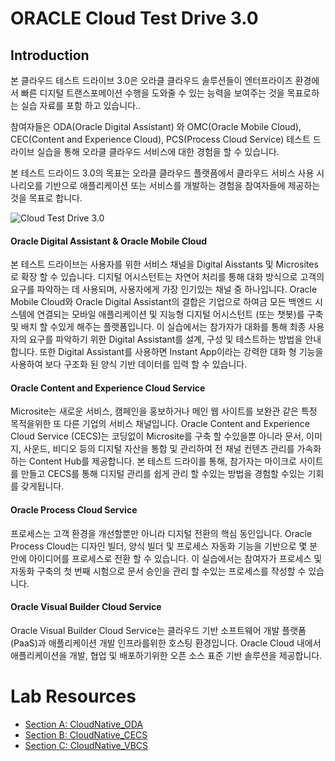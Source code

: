 

# ORACLE Cloud Test Drive 3.0

## Introduction

본 클라우드 테스트 드라이브 3.0은 오라클 클라우드 솔루션들이 엔터프라이즈 환경에서 빠른 디지털 트랜스포메이션 수행을 도와줄 수 있는 능력을 보여주는 것을 목표로하는 실습 자료를 포함 하고 있습니다..

참여자들은 ODA(Oracle Digital Assistant) 와 OMC(Oracle Mobile Cloud), CEC(Content and Experience Cloud), PCS(Process Cloud Service) 테스트 드라이브 실습을 통해 오라클 클라우드 서비스에 대한 경험을 할 수 있습니다.

본 테스트 드라이드 3.0의 목표는 오라클 클라우드 플랫픔에서 클라우드 서비스 사용 시나리오를 기반으로 애플리케이션 또는 서비스를 개발하는 경험을 참여자들에 제공하는 것을 목표로 합니다.

![Cloud Test Drive 3.0](/images/wiki-ctd-3.0-intro1.PNG)

#### Oracle Digital Assistant & Oracle Mobile Cloud
본 테스트 드라이브는 사용자를 위한 서비스 채널을 Digital Aisstants 및 Microsites로 확장 할 수 있습니다. 디지털 어시스턴트는 자연어 처리를 통해 대화 방식으로 고객의 요구를 파악하는 데 사용되며, 사용자에게 가장 인기있는 채널 중 하나입니다.
Oracle Mobile Cloud와 Oracle Digital Assistant의 결합은 기업으로 하여금 모든 백엔드 시스템에 연결되는 모바일 애플리케이션 및 지능형 디지털 어시스턴트 (또는 챗봇)를 구축 및 배치 할 수있게 해주는 플랫폼입니다. 이 실습에서는 참가자가 대화를 통해 최종 사용자의 요구를 파악하기 위한 Digital Assistant를 설계, 구성 및 테스트하는 방법을 안내합니다. 또한 Digital Assistant를 사용하면 Instant App이라는 강력한 대화 형 기능을 사용하여 보다 구조화 된 양식 기반 데이터를 입력 할 수 있습니다.

#### Oracle Content and Experience Cloud Service
Microsite는 새로운 서비스, 캠페인을 홍보하거나 메인 웹 사이트를 보완관 같은 특정 목적을위한 또 다른 기업의 서비스 채널입니다. Oracle Content and Experience Cloud Service (CECS)는 코딩없이 Microsite를 구축 할 수있을뿐 아니라 문서, 이미지, 사운드, 비디오 등의 디지털 자산을 통합 및 관리하여 전 채널 컨텐츠 관리를 가속화하는 Content Hub를 제공합니다. 본 테스트 드라이를 통해, 참가자는 마이크로 사이트를 만들고 CECS를 통해 디지털 관리를 쉽게 관리 할 수있는 방법을 경험할 수있는 기회를 갖게됩니다.

#### Oracle Process Cloud Service
프로세스는 고객 환경을 개선할뿐만 아니라 디지털 전환의 핵심 동인입니다. Oracle Process Cloud는 디자인 빌더, 양식 빌더 및 프로세스 자동화 기능을 기반으로 몇 분 안에 아이디어를 프로세스로 전환 할 수 있습니다. 이 실습에서는 참여자가 프로세스 및 자동화 구축의 첫 번째 시험으로 문서 승인을 관리 할 수있는 프로세스를 작성할 수 있습니다.

#### Oracle Visual Builder Cloud Service
Oracle Visual Builder Cloud Service는 클라우드 기반 소프트웨어 개발 플랫폼 (PaaS)과 애플리케이션 개발 인프라를위한 호스팅 환경입니다. Oracle Cloud 내에서 애플리케이션을 개발, 협업 및 배포하기위한 오픈 소스 표준 기반 솔루션을 제공합니다.

# Lab Resources

- [Section A: CloudNative_ODA](README-ODA.md)
- [Section B: CloudNative_CECS](CEC-QuickStartKit/README.md)
- [Section C: CloudNative_VBCS](https://docs.oracle.com/en/cloud/paas/app-builder-cloud/tutorials.html)
